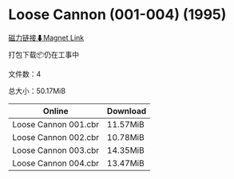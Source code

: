 # Loose Cannon (001-004) (1995)

[磁力链接⬇Magnet Link](magnet:?xt=urn:btih:a4755dbe1ed111b054dcbcf38f99fce970541db1&dn=Loose%20Cannon%20%28001-004%29%20%281995%29)

打包下载📦仍在工事中

文件数：4

总大小：50.17MiB

Online | Download
--- | ---
Loose Cannon 001.cbr | 11.57MiB
Loose Cannon 002.cbr | 10.78MiB
Loose Cannon 003.cbr | 14.35MiB
Loose Cannon 004.cbr | 13.47MiB